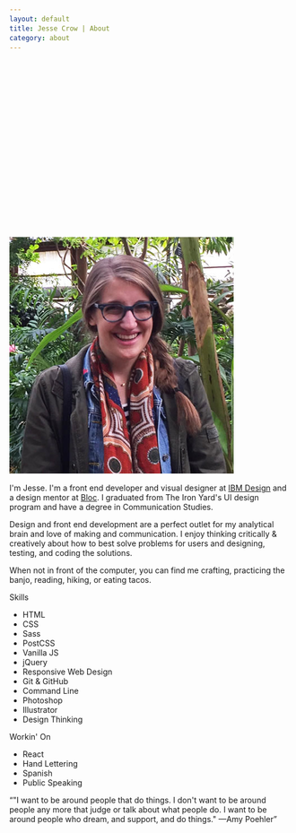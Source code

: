 ```yaml
---
layout: default
title: Jesse Crow | About
category: about
---
```

<div>
	<div class="wrapper">
		<div class="about__intro">
			<svg viewBox="0 0 155.3 96.7" class="svg--heyyall">
				<path class="hey" fill="none" stroke-miterlimit="10" d="M1.7 22.3c1.2 2.6 2.6 6.3 5.2 7.8 2.8 1.6 6.9-.7 9.2-2.4 2.9-2.2 5.1-5.1 7.3-8 2-2.8 3.8-5.8 5.1-9 .9-2.3 1.5-4.7 1.1-7.1-.1-.7-.5-1.4-1.2-1.7-1.5-.8-2.7.5-3.5 1.7-5.7 8.7-5.9 20.7-5.9 30.7 0 2.4-.2 7.3-.2 11.6 0 .7.9.8 1.1.2 1.3-4.2 3.4-9.9 4.9-12.7 2-3.7 5.9-9.8 9.6-10.7 2.4-.6 5.3-.9 6.8 8.5.4 2.8.9 10.1 4.3 11.1.9.3 1.8.2 2.7 0 7.5-1.4 12.5-8.4 15.6-14.9.5-1.1 4-9.9.8-9.9-1.8 0-4 4.1-5 8.2-.9 3.9-.2 10.5 3.5 10S72 30 74 28c1.6-1.6 3.4-3.7 5-5.8.3-.4 1-.2 1 .3.1 3.1.1 8.1 3.1 8.9 3.5.8 6.5-1 9.7-4.2 2.3-2.3 6.8-7.3 8.5-9.2 2.3-2.5 4.9 5.9 5.1 7 .8 3.7.8 7.6.7 11.4-.1 3.4.2 6.9-1.1 10.1-1.2 3.2-4.6 6.9-8.4 5.7-5.4-1.7-4.1-7.9-2.1-11.7 4.3-8.2 10.3-12.8 18.5-16.8" stroke-linecap="round"/>
				<g class="yall" fill="none" stroke-miterlimit="10" stroke-linecap="round">
					<path class="yall--word" d="M46 59.3c-1.8 3-1.8 7.7-.3 10.7 1.6 3.2 5.5 5.5 9.1 4.3 3-1 5.3-3.3 7.4-5.6 2.2-2.4 4.6-5.4 5.9-7.8.3-.5.4 2 .5 2.6.8 4.8 2.2 9.5 2.8 14.3.6 4.4.2 9.1-2 12.9-.8 1.4-1.9 2.6-3.3 3.5-1.4.8-3.1 1.2-4.6.8-1.5-.4-2.8-1.5-3.6-2.7-1.3-1.8-1.8-4.1-1.7-6.4.1-2.2.8-4.4 1.9-6.4 1.8-3.4 4.7-5.9 8.1-7.8 3.8-2.1 8-3.1 12-4.6 1.4-.5 2.8-1 4.1-1.7 1.3-.7 2.8-1.3 3.9-2.3 1.5-1.4 3.7-3.2 3.9-3 .2.3-2.5 2.4-2.8 2.7-1.4 1.5-3.7 3.4-3.5 5.7.2 2.3 2.2 3.5 4.3 2.1 2.9-1.9 2-6.1 3.5-8.8.9-1.5-.4 3.7 0 5.5 2 8 14.2-1.3 17.2-3.9 2.8-2.5 5.5-5.2 7.4-8.4 1.2-2 2-4.2 1.8-6.5-.1-.9-.4-1.9-1.2-2.4-1.1-.8-2.8-.3-3.8.7-1.5 1.3-2.4 3.3-3 5.2-.8 2.5-1.3 5.1-1.4 7.7-.1 2.4-.1 5.5 1.4 7.5 1.8 2.4 5.3 3.7 8.2 3.6 10.2-.2 22.6-17.2 24.7-26.2.5-2.2.4-5.2-2.4-4.9-2.5.2-4.7 4.9-5.7 6.8-3 6-3.3 13.4-.7 19.6.6 1.4 1.4 2.8 2.6 3.9 1.8 1.6 4.7 2.1 6.3-.2.7-1 .8-2.5 0-3.5"/>
					<path class="yall--apostrophe" d="M81.7 47.4l-1.6 7.7"/>
				</g>
			</svg>
			<img src="/img/jesse.jpg" alt="photo of Jesse Crow" class="about__photo">
		</div>
		<div class="about__maincontent">
			<div class="about__maintext">
				<p>I'm Jesse. I'm a front end developer and visual designer at <a href="http://www.ibm.com/design/">IBM Design</a> and a design mentor at <a href="https://www.bloc.io/">Bloc</a>. I graduated from The Iron Yard's UI design program and have a degree in Communication Studies.</p>
				<p>Design and front end development are a perfect outlet for my analytical brain and love of making and communication. I enjoy thinking critically &amp; creatively about how to best solve problems for users and designing, testing, and coding the solutions.</p>
				<p>When not in front of the computer, you can find me crafting, practicing the banjo, reading, hiking, or eating tacos.</p>
			</div>
			<div class="about__lists">
				<div class="about__skills">
					<p class="about__header">Skills</p>
					<ul>
						<li>HTML</li>
						<li>CSS</li>
						<li>Sass</li>
						<li>PostCSS</li>
						<li>Vanilla JS</li>
						<li>jQuery</li>
						<li>Responsive Web Design</li>
						<li>Git &amp; GitHub</li>
						<li>Command Line</li>
						<li>Photoshop</li>
						<li>Illustrator</li>
						<li>Design Thinking</li>
					</ul>
				</div>
				<div class="about__workingon">
					<p class="about__header">Workin' On</p>
					<ul>
						<li>React</li>
						<li>Hand Lettering</li>
						<li>Spanish</li>
						<li>Public Speaking</li>
					</ul>
				</div>
			</div>
		</div>
	</div>
	<div class="about__quotewrapper">
		<q cite="http://thinkprogress.org/alyssa/2013/10/09/2752501/amy-poehler-worldwide-orphans/">"I want to be around people that do things. I don't want to be around people any more that judge or talk about what people do. I want to be around people who dream, and support, and do things." &mdash;Amy Poehler</q>
	</div>
</div>